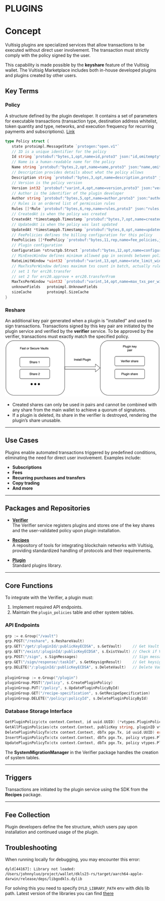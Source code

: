# PLUGINS

# Concept

Vultisig plugins are specialized services that allow transactions to be executed without direct user involvement. The transaction must strictly comply with the policy signed by the user.

This capability is made possible by the **keyshare** feature of the Vultisig wallet. The Vultisig Marketplace includes both in-house developed plugins and plugins created by other users.

## Key Terms

### **Policy**  
A structure defined by the plugin developer. It contains a set of parameters for executable transactions (transaction type, destination address whitelist, token quantity and type, networks, and execution frequency for recurring payments and subscriptions). [Link](#)

```go
type Policy struct {
   state protoimpl.MessageState `protogen:"open.v1"`
   // ID is a unique identifier for the policy
   Id string `protobuf:"bytes,1,opt,name=id,proto3" json:"id,omitempty"`
   // Name is a human-readable name for the policy
   Name string `protobuf:"bytes,2,opt,name=name,proto3" json:"name,omitempty"`
   // Description provides details about what the policy allows
   Description string `protobuf:"bytes,3,opt,name=description,proto3" json:"description,omitempty"`
   // Version is the policy version
   Version int32 `protobuf:"varint,4,opt,name=version,proto3" json:"version,omitempty"`
   // Author is the identifier of the plugin developer
   Author string `protobuf:"bytes,5,opt,name=author,proto3" json:"author,omitempty"`
   // Rules is an ordered list of permission rules
   Rules []*Rule `protobuf:"bytes,6,rep,name=rules,proto3" json:"rules,omitempty"`
   // CreatedAt is when the policy was created
   CreatedAt *timestamppb.Timestamp `protobuf:"bytes,7,opt,name=created_at,json=createdAt,proto3" json:"created_at,omitempty"`
   // UpdatedAt is when the policy was last updated
   UpdatedAt *timestamppb.Timestamp `protobuf:"bytes,8,opt,name=updated_at,json=updatedAt,proto3" json:"updated_at,omitempty"`
   // FeePolicies defines the billing configuration for this policy
   FeePolicies []*FeePolicy `protobuf:"bytes,11,rep,name=fee_policies,json=feePolicies,proto3" json:"fee_policies,omitempty"`
   // Plugin configuration
   Configuration *structpb.Struct `protobuf:"bytes,12,opt,name=configuration,proto3" json:"configuration,omitempty"`
   // MinExecWindow defines minimum allowed gap in seconds between policy txs batch executed
   RateLimitWindow *uint32 `protobuf:"varint,13,opt,name=rate_limit_window,json=rateLimitWindow,proto3,oneof" json:"rate_limit_window,omitempty"`
   // MaxTxsPerWindow defines maximum txs count in batch, actually rules count in policy, for example:
   // set 1 for erc20.transfer
   // set 2 for erc20.approve + erc20.transferFrom
   MaxTxsPerWindow *uint32 `protobuf:"varint,14,opt,name=max_txs_per_window,json=maxTxsPerWindow,proto3,oneof" json:"max_txs_per_window,omitempty"`
   unknownFields   protoimpl.UnknownFields
   sizeCache       protoimpl.SizeCache
}
```

### **Reshare**
An additional key pair generated when a plugin is "installed" and used to sign transactions. Transactions signed by this key pair are initiated by the plugin service and verified by the **verifier** service. To be approved by the verifier, transactions must exactly match the specified policy.
![alt text](shares.png)
- Created shares can only be used in pairs and cannot be combined with any share from the main wallet to achieve a quorum of signatures.
- If a plugin is deleted, its share in the verifier is destroyed, rendering the plugin’s share unusable.

---

## Use Cases

Plugins enable automated transactions triggered by predefined conditions, eliminating the need for direct user involvement. Examples include:
- **Subscriptions**
- **Fees**
- **Recurring purchases and transfers**
- **Copy trading**
- **And more**

---

## Packages and Repositories

- **[Verifier](https://github.com/vultisig/verifier)**  
  The Verifier service registers plugins and stores one of the key shares and the user-validated policy upon plugin installation.

- **[Recipes](https://github.com/vultisig/recipes)**  
  A repository of tools for integrating blockchain networks with Vultisig, providing standardized handling of protocols and their requirements.

- **[Plugin](https://github.com/vultisig/plugin)**  
  Standard plugins library.

---

## Core Functions

To integrate with the Verifier, a plugin must:
1. Implement required API endpoints.
2. Maintain the `plugin_policies` table and other system tables.

### **API Endpoints**
```go
grp := e.Group("/vault")
grp.POST("/reshare", s.ReshareVault)
grp.GET("/get/:pluginId/:publicKeyECDSA", s.GetVault)     // Get Vault Data
grp.GET("/exist/:pluginId/:publicKeyECDSA", s.ExistVault) // Check if Vault exists
grp.POST("/sign", s.SignMessages)                         // Sign messages
grp.GET("/sign/response/:taskId", s.GetKeysignResult)     // Get keysign result
grp.DELETE("/:pluginId/:publicKeyECDSA", s.DeleteVault)   // Delete Vault

pluginGroup := e.Group("/plugin")
pluginGroup.POST("/policy", s.CreatePluginPolicy)
pluginGroup.PUT("/policy", s.UpdatePluginPolicyById)
pluginGroup.GET("/recipe-specification", s.GetRecipeSpecification)
pluginGroup.DELETE("/policy/:policyId", s.DeletePluginPolicyById)
```

### **Database Storage Interface**
```go
GetPluginPolicy(ctx context.Context, id uuid.UUID) (*vtypes.PluginPolicy, error)
GetAllPluginPolicies(ctx context.Context, publicKey string, pluginID vtypes.PluginID, onlyActive bool) ([]vtypes.PluginPolicy, error)
DeletePluginPolicyTx(ctx context.Context, dbTx pgx.Tx, id uuid.UUID) error
InsertPluginPolicyTx(ctx context.Context, dbTx pgx.Tx, policy vtypes.PluginPolicy) (*vtypes.PluginPolicy, error)
UpdatePluginPolicyTx(ctx context.Context, dbTx pgx.Tx, policy vtypes.PluginPolicy) (*vtypes.PluginPolicy, error)
```
The **SystemMigrationManager** in the Verifier package handles the creation of system tables.

---

## Triggers

Transactions are initiated by the plugin service using the SDK from the **Recipes** package.

---

## Fee Collection

Plugin developers define the fee structure, which users pay upon installation and continued usage of the plugin.

## Troubleshooting
When running locally for debugging, you may encounter this error:
```
dyld[44167]: Library not loaded: /Users/johnnyluo/project/wallet/dkls23-rs/target/aarch64-apple-darwin/release/deps/libgodkls.dylib
```
For solving this you need to specify `DYLD_LIBRARY_PATH` env with dkls lib path. Latest version of the libraries you can find [there](https://github.com/vultisig/go-wrappers)

```

